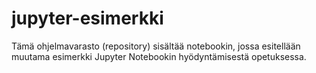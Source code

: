 # jupyter-esimerkki
Tämä ohjelmavarasto (repository) sisältää notebookin, jossa esitellään muutama esimerkki Jupyter Notebookin hyödyntämisestä opetuksessa.
